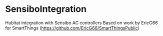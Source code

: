 # SensiboIntegration
Hubitat integration with Sensibo AC controllers
Based on work by EricG66 for SmartThings (https://github.com/EricG66/SmartThingsPublic)

